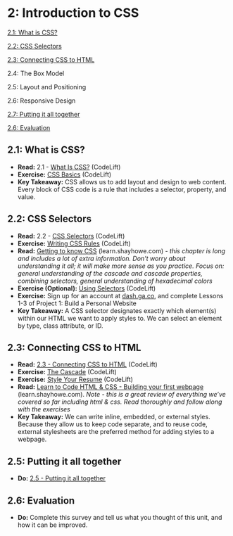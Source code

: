 2: Introduction to CSS
=========================

[2.1: What is CSS?](#21-intro)

[2.2: CSS Selectors](#22-selectors)

[2.3: Connecting CSS to HTML](#23-connect)

2.4: The Box Model

2.5: Layout and Positioning

2.6: Responsive Design

[2.7: Putting it all together](#project)

[2.6: Evaluation](#eval)

<a id="21-intro">2.1: What is CSS?</a>
---------------------

+ **Read:** 2.1 - [What Is CSS?](https://docs.google.com/presentation/d/1UmVNXSSO0FxLJ6DC4fLp56OCwSzc4DIp3Q-ejfN9JHQ/edit?usp=sharing) (CodeLift)
+ **Exercise:** [CSS Basics](https://docs.google.com/document/d/1JgqYbczJ02v1g0UuU0UvpDICe_QuskctVcg2T-ARGeM/edit?usp=sharing) (CodeLift)
+ **Key Takeaway:** CSS allows us to add layout and design to web content. Every block of CSS code is a rule that includes a selector, property, and value. 


<a id="22-selectors">2.2: CSS Selectors</a>
-----------------------

+ **Read:** 2.2 - [CSS Selectors](https://docs.google.com/presentation/d/1EWfq-iPtlZqVwO216aBQxb-mGXZRyCNPHdZX3QlKP3c/edit?usp=sharing) (CodeLift)
+ **Exercise:** [Writing CSS Rules](https://docs.google.com/document/d/1a-vesHzBzcTi09pknUbOF58rDj_zCxKe-gfCcGUbJ2U/edit?usp=sharing) (CodeLift)
+ **Read:** [Getting to know CSS](http://learn.shayhowe.com/html-css/getting-to-know-css/) (learn.shayhowe.com) - *this chapter is long and includes a lot of extra information. Don’t worry about understanding it all; it will make more sense as you practice. Focus on: general understanding of the cascade and cascade properties, combining selectors, general understanding of hexadecimal colors*
+ **Exercise (Optional):** [Using Selectors](https://docs.google.com/document/d/1NNZFQqjOTkyY5fNM75uRyxJ06-kGMOwxOS8dPpheBzk/edit?usp=sharing) (CodeLift)
+ **Exercise:** Sign up for an account at [dash.ga.co](http://dash.ga.co), and complete Lessons 1-3 of Project 1: Build a Personal Website
+ **Key Takeaway:** A CSS selector designates exactly which element(s) within our HTML we want to apply styles to. We can select an element by type, class attribute, or ID.

<a id="23-connect">2.3: Connecting CSS to HTML</a>
-----------------------------

+ **Read:** [2.3 - Connecting CSS to HTML](https://docs.google.com/presentation/d/1y_GgtmZXzYgzCvK6d8W9M-lVQHTNTlLRoeVTo7qZ5KY/edit?usp=sharing) (CodeLift) 
+ **Exercise:** [The Cascade](https://docs.google.com/document/d/1B9kDcb8sWqswjdsLEOrY8t_NxieNPSddudXf9SU9YIs/edit?usp=sharing) (CodeLift)
+ **Exercise:** [Style Your Resume](https://docs.google.com/document/d/1-S1xew4NjWkpUIPKLVhB6zzkXwh-lWLSujlny0LcpfM/edit?usp=sharing) (CodeLift)
+ **Read:** [Learn to Code HTML & CSS - Building your first webpage](http://learn.shayhowe.com/html-css/building-your-first-web-page/) (learn.shayhowe.com). *Note - this is a great review of everything we’ve covered so far including html & css. Read thoroughly and follow along with the exercises*
+ **Key Takeaway:** We can write inline, embedded, or external styles. Because they allow us to keep code separate, and to reuse code, external stylesheets are the preferred method for adding styles to a webpage. 



<a id="project">2.5: Putting it all together</a>
---------------------------------------

+ **Do:** [2.5 - Putting it all together](https://docs.google.com/document/d/1RW9rhz1lsYUKodV96JKsICUIP-nK2Sugw00BrFqcLfg/edit?usp=sharing)

<a id="eval">2.6: Evaluation</a>
---------------------------------------

+ **Do:** Complete this survey and tell us what you thought of this unit, and how it can be improved. 